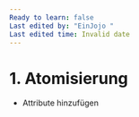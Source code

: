 ```yaml
---
Ready to learn: false
Last edited by: "EinJojo "
Last edited time: Invalid date
---
```

# 1. Atomisierung
- Attribute hinzufügen